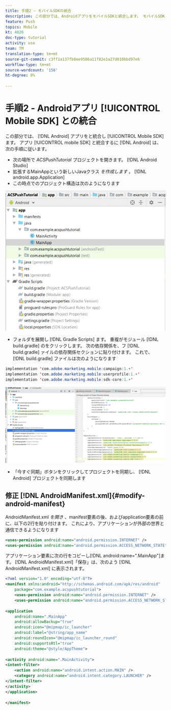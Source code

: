 ```yaml
---
title: 手順2 — モバイルSDKの統合
description: この部分では、AndroidアプリをモバイルSDKと統合します。 モバイルSDKとAndroidアプリを統合するには
feature: Push
topics: Mobile
kt: 4826
doc-type: tutorial
activity: use
team: TM
translation-type: tm+mt
source-git-commit: c3ff1a137fb8ee9506a11f82e1a27d010bbd97e6
workflow-type: tm+mt
source-wordcount: '158'
ht-degree: 0%

---
```


# 手順2 - Androidアプリ [!UICONTROL Mobile SDK] との統合

この部分では、 [!DNL Android] アプリをと統合し [!UICONTROL Mobile SDK]ます。 アプリ [!UICONTROL mobile SDK] と統合するに [!DNL Android] は、次の手順に従います。

* 次の場所で *ACSPushTutorial* プロジェクトを開きます。 [!DNL Android Studio]
* 拡張するMainAppという新しいJavaクラス *を作成します* 。 [!DNL android.app.Application]
* この時点でのプロジェクト構造は次のようになります

![メインアプリ](assets/android-main-app.PNG)

* フォルダを展開し [!DNL Gradle Scripts] ます。 重複がモジュール [!DNL build.gradle] のをクリックします。 次の依存関係を、フ [!DNL build.gradle] ァイルの依存関係セクションに貼り付けます。 これで、 [!DNL build.gradle] ファイルは次のようになります

```java
implementation 'com.adobe.marketing.mobile:campaign:1.+'
implementation 'com.adobe.marketing.mobile:userprofile:1.+'
implementation 'com.adobe.marketing.mobile:sdk-core:1.+'
```

![モジュール・グレーダル](assets/module-build-gradle.PNG)

* 「今すぐ同期」ボタンをクリックしてプロジェクトを同期し、 [!DNL Android] プロジェクトを同期します

## 修正 [!DNL AndroidManifest.xml]{#modify-android-manifest}

AndroidManifest.xml *を開き* 、manifest要素の後、およびapplication要素の前に、以下の2行を貼り付けます。 これにより、アプリケーションが外部の世界と通信できるようになります

```xml
<uses-permission android:name="android.permission.INTERNET" />
<uses-permission android:name="android.permission.ACCESS_NETWORK_STATE" />
```

アプリケーション要素に次の行をコピーし[!DNL android:name=".MainApp"]ます。 [!DNL AndroidManifest.xml]「保存」は、次のよう [!DNL AndroidManifest.xml] に表示されます。

```xml
<?xml version="1.0" encoding="utf-8"?>
<manifest xmlns:android="http://schemas.android.com/apk/res/android"
    package="com.example.acspushtutorial">
    <uses-permission android:name="android.permission.INTERNET" />
    <uses-permission android:name="android.permission.ACCESS_NETWORK_STATE" />

<application
    android:name=".MainApp"
    android:allowBackup="true"
    android:icon="@mipmap/ic_launcher"
    android:label="@string/app_name"
    android:roundIcon="@mipmap/ic_launcher_round"
    android:supportsRtl="true"
    android:theme="@style/AppTheme">

<activity android:name=".MainActivity">
<intent-filter>
    <action android:name="android.intent.action.MAIN" />
    <category android:name="android.intent.category.LAUNCHER" />
</intent-filter>
</activity>
</application>

</manifest>
```
